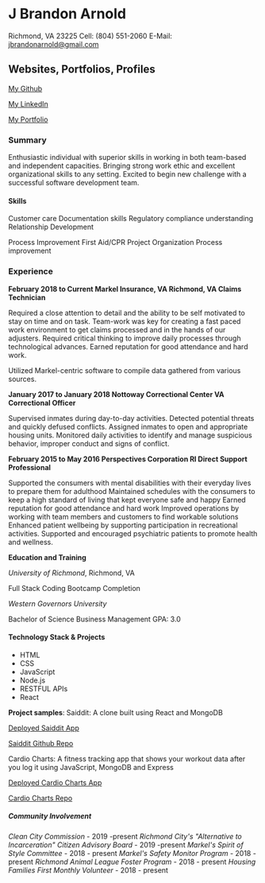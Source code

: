 # J Brandon Arnold

Richmond, VA 23225
Cell: (804) 551-2060
E-Mail: jbrandonarnold@gmail.com

## Websites, Portfolios, Profiles

[My Github](https://github.com/jbrandona119)

[My LinkedIn](https://www.linkedin.com/in/james-brandon-arnold-46b1a964/)

[My Portfolio](https://jbrandona119.github.io/updated-portfolio/)

### Summary

Enthusiastic individual with superior skills in working in both team-based and independent capacities. Bringing strong work ethic and excellent organizational skills to any setting. Excited to begin new challenge with a successful software development team.

#### Skills

Customer care
Documentation skills
Regulatory compliance understanding
Relationship Development

Process Improvement
First Aid/CPR
Project Organization
Process improvement

### Experience

**February 2018 to Current
Markel Insurance, VA Richmond, VA
Claims Technician**

Required a close attention to detail and the ability to be self motivated to stay on time and on task.
Team-work was key for creating a fast paced work environment to get claims processed and in the hands of our adjusters.
Required critical thinking to improve daily processes through technological advances.
Earned reputation for good attendance and hard work.

Utilized Markel-centric software to compile data gathered from various sources.

**January 2017 to January 2018
Nottoway Correctional Center VA
Correctional Officer**

Supervised inmates during day-to-day activities.
Detected potential threats and quickly defused conflicts.
Assigned inmates to open and appropriate housing units.
Monitored daily activities to identify and manage suspicious behavior, improper conduct and signs of conflict.

**February 2015 to May 2016
Perspectives Corporation RI
Direct Support Professional**

Supported the consumers with mental disabilities with their everyday lives to prepare them for adulthood
Maintained schedules with the consumers to keep a high standard of living that kept everyone safe and happy
Earned reputation for good attendance and hard work
Improved operations by working with team members and customers to find workable solutions
Enhanced patient wellbeing by supporting participation in recreational activities.
Supported and encouraged psychiatric patients to promote health and wellness.

**Education and Training**

_University of Richmond_, Richmond, VA

Full Stack Coding Bootcamp Completion

_Western Governors University_

Bachelor of Science Business Management
GPA: 3.0

#### Technology Stack & Projects

- HTML
- CSS
- JavaScript
- Node.js
- RESTFUL APIs
- React

**Project samples**:
Saiddit: A clone built using React and MongoDB

[Deployed Saiddit App](https://saiddit-app.herokuapp.com/)

[Saiddit Github Repo](https://github.com/Z-Camp/Final-Project-First/)


Cardio Charts: A fitness tracking app that shows your workout data after you log it using JavaScript, MongoDB and Express

[Deployed Cardio Charts App](https://safe-sea-39049.herokuapp.com/)

[Cardio Charts Repo](https://github.com/Z-Camp/Project-2)


##### Community Involvement

_Clean City Commission_ - 2019 -present
_Richmond City's "Alternative to Incarceration" Citizen Advisory Board_ - 2019 -present
_Markel's Spirit of Style Committee_ - 2018 - present
_Markel's Safety Monitor Program_ - 2018 - present
_Richmond Animal League Foster Program_ - 2018 - present
_Housing Families First Monthly Volunteer_ - 2018 - present
